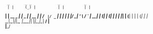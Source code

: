      _       _ _            _           _   
     | |     (_) |          | |         | |  
   __| | __ _ _| |_   _  ___| |__   __ _| |_ 
  / _` |/ _` | | | | | |/ __| '_ \ / _` | __|
 | (_| | (_| | | | |_| | (__| | | | (_| | |_ 
  \__,_|\__,_|_|_|\__, |\___|_| |_|\__,_|\__|
                   __/ |                     
                  |___/                      